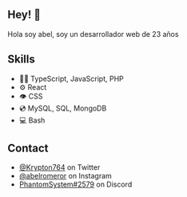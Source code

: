 
## Hey! 👋
Hola soy abel, soy un desarrollador web de 23 años


## Skills
- 👨‍💻 TypeScript, JavaScript, PHP
- ⚙️ React
- 👁️ CSS
- :cd: MySQL, SQL, MongoDB
- :computer: Bash 

## Contact
- [@Krypton764](https://twitter.com/@Krypton764) on Twitter
- [@abelromeror](https://www.instagram.com/abelromeror) on Instagram
- [PhantomSystem#2579](./) on Discord
